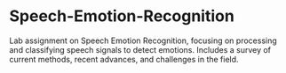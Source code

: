# Speech-Emotion-Recognition
Lab assignment on Speech Emotion Recognition, focusing on processing and classifying speech signals to detect emotions. Includes a survey of current methods, recent advances, and challenges in the field.
